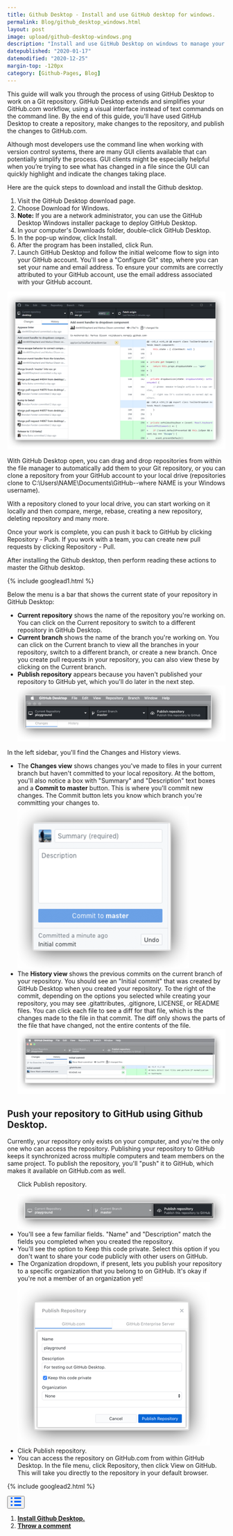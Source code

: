 ```yaml
---
title: Github Desktop - Install and use GitHub desktop for windows.
permalink: Blog/github_desktop_windows.html
layout: post
image: upload/github-desktop-windows.png
description: "Install and use GitHub Desktop on windows to manage your project work. Authenticate to GitHub.com, keep the project up-to-date, and review your preferred settings. Use GitHub Desktop to manage your projects, create meaningful commits, and track the project's history in an app instead of on the command line."
datepublished: "2020-01-17"
datemodified: "2020-12-25"
margin-top: -120px
category: [Github-Pages, Blog]
---
```


This guide will walk you through the process of using GitHub Desktop to work on a Git repository. GitHub Desktop extends and simplifies your GitHub.com workflow, using a visual interface instead of text commands on the command line. By the end of this guide, you'll have used GitHub Desktop to create a repository, make changes to the repository, and publish the changes to GitHub.com.

Although most developers use the command line when working with version control systems, there are many GUI clients available that can potentially simplify the process. GUI clients might be especially helpful when you’re trying to see what has changed in a file since the GUI can quickly highlight and indicate the changes taking place.

Here are the quick steps to download and install the Github desktop.

<ol id="install-github-desktop">
<li>Visit the GitHub Desktop download page. </li>
<li>Choose Download for Windows.</li>
<li><span style="color: black; font-weight: bolder">Note:</span> If you are a network administrator, you can use the GitHub Desktop Windows installer package to deploy GitHub Desktop.</li>

<li>  In your computer's Downloads folder, double-click GitHub Desktop. </li>
<li>In the pop-up window, click Install.</li>

<li>After the program has been installed, click Run. </li>
<li>Launch GitHub Desktop and follow the initial welcome flow to sign into your GitHub account. You'll see a "Configure Git" step, where you can set your name and email address. To ensure your commits are correctly attributed to your GitHub account, use the email address associated with your GitHub account.</li></ol>

<img src="/uploads/github-desktop.png">

With GitHub Desktop open, you can drag and drop repositories from within the file manager to automatically add them to your Git repository, or you can clone a repository from your GitHub account to your local drive (repositories clone to C:\Users\NAME\Documents\GitHub--where NAME is your Windows username).

With a repository cloned to your local drive, you can start working on it locally and then compare, merge, rebase, creating a new repository, deleting repository and many more.

Once your work is complete, you can push it back to GitHub by clicking Repository - Push. If you work with a team, you can create new pull requests by clicking Repository - Pull.

After installing the Github desktop, then perform reading these actions to master the Github desktop.

{% include googlead1.html %}

Below the menu is a bar that shows the current state of your repository in GitHub Desktop:

<ul>

<li><strong>Current repository</strong> shows the name of the repository you're working on. You can click on the Current repository to switch to a different repository in GitHub Desktop.  </li>

<li><strong>Current branch</strong> shows the name of the branch you're working on. You can click on the Current branch to view all the branches in your repository, switch to a different branch, or create a new branch. Once you create pull requests in your repository, you can also view these by clicking on the Current branch.</li>

<li><strong>Publish repository</strong> appears because you haven't published your repository to GitHub yet, which you'll do later in the next step. </li>

<img src="/uploads/explore-github-desktop.png">

</ul>

In the left sidebar, you'll find the Changes and History views.

<ul>
<li>The <strong>Changes view</strong> shows changes you've made to files in your current branch but haven't committed to your local repository. At the bottom, you'll also notice a box with "Summary" and "Description" text boxes and a <strong>Commit to master</strong> button. This is where you'll commit new changes. The Commit button lets you know which branch you're committing your changes to.
</li>

<img src="/uploads/commit-area.png">

<li> The <strong>History view</strong> shows the previous commits on the current branch of your repository. You should see an "Initial commit" that was created by GitHub Desktop when you created your repository. To the right of the commit, depending on the options you selected while creating your repository, you may see .gitattributes, .gitignore, LICENSE, or README files. You can click each file to see a diff for that file, which is the changes made to the file in that commit. The diff only shows the parts of the file that have changed, not the entire contents of the file.  
</li>

<img src="/uploads/history-view.png">

</ul>

<h2>Push your repository to GitHub using Github Desktop.</h2>

Currently, your repository only exists on your computer, and you're the only one who can access the repository. Publishing your repository to GitHub keeps it synchronized across multiple computers and team members on the same project. To publish the repository, you'll "push" it to GitHub, which makes it available on GitHub.com as well.

<ul>

Click Publish repository.

<img src="/uploads/publish-repository.png">

<li>You'll see a few familiar fields. "Name" and "Description" match the fields you completed when you created the repository.</li>

<li>You'll see the option to Keep this code private. Select this option if you don't want to share your code publicly with other users on GitHub.</li>

<li>The Organization dropdown, if present, lets you publish your repository to a specific organization that you belong to on GitHub. It's okay if you're not a member of an organization yet!
</li>

<img src="/uploads/publish-repository-steps.png">

<li>Click Publish repository.</li>

<li>You can access the repository on GitHub.com from within GitHub Desktop. In the file menu, click Repository, then click View on GitHub. This will take you directly to the repository in your default browser. </li>
</ul>

{% include googlead2.html %}

<div class="anim_container">
<button id="show">
<svg width="24" height="20" viewBox="0 0 24 20">
<path d="M3 0H1C0.4 0 0 0.4 0 1V3C0 3.6 0.4 4 1 4H3C3.6 4 4 3.6 4 3V1C4 0.4 3.6 0 3 0Z"
									fill="#0066FF" />
								<path d="M3 0H1C0.4 0 0 0.4 0 1V3C0 3.6 0.4 4 1 4H3C3.6 4 4 3.6 4 3V1C4 0.4 3.6 0 3 0Z"
									transform="translate(0 8)" fill="#0066FF" />
								<path d="M3 0H1C0.4 0 0 0.4 0 1V3C0 3.6 0.4 4 1 4H3C3.6 4 4 3.6 4 3V1C4 0.4 3.6 0 3 0Z"
									transform="translate(0 16)" fill="#0066FF" />
								<path
									d="M15 0H1C0.4 0 0 0.4 0 1V3C0 3.6 0.4 4 1 4H15C15.6 4 16 3.6 16 3V1C16 0.4 15.6 0 15 0Z"
									transform="translate(8)" fill="#0066FF" />
								<path
									d="M15 0H1C0.4 0 0 0.4 0 1V3C0 3.6 0.4 4 1 4H15C15.6 4 16 3.6 16 3V1C16 0.4 15.6 0 15 0Z"
									transform="translate(8 8)" fill="#0066FF" />
								<path
									d="M15 0H1C0.4 0 0 0.4 0 1V3C0 3.6 0.4 4 1 4H15C15.6 4 16 3.6 16 3V1C16 0.4 15.6 0 15 0Z"
									transform="translate(8 16)" fill="#0066FF" />
							</svg>
						</button><div id="links_container">
							<ol>
        <li><a href="#install-github-desktop" class="test"><b>Install Github Desktop.</b></a></li>
								<li><a href="#disqus_thread" class="test"><b>Throw a comment</b></a></li>
							</ol>
						</div>
</div>
